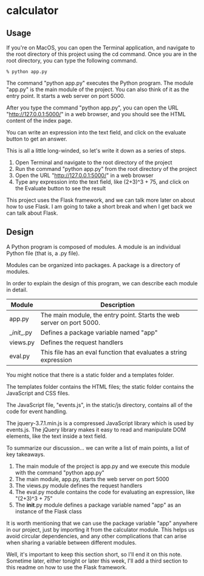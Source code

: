 # calculator

## Usage

If you're on MacOS, you can open the Terminal application, and navigate to the root directory of this project using the cd command. Once you are in the root directory, you can type the following command.

    % python app.py

The command "python app.py" executes the Python program. The module "app.py" is the main module of the project. You can also think of it as the entry point. It starts a web server on port 5000.

After you type the command "python app.py", you can open the URL "http://127.0.0.1:5000/" in a web browser, and you should see the HTML content of the index page.

You can write an expression into the text field, and click on the evaluate button to get an answer.

This is all a little long-winded, so let's write it down as a series of steps.

1. Open Terminal and navigate to the root directory of the project
2. Run the command "python app.py" from the root directory of the project
3. Open the URL "http://127.0.0.1:5000/" in a web browser
4. Type any expression into the text field, like (2+3)^3 + 75, and click on the Evaluate button to see the result

This project uses the Flask framework, and we can talk more later on about how to use Flask. I am going to take a short break and when I get back we can talk about Flask.

## Design

A Python program is composed of modules. A module is an individual Python file (that is, a .py file).

Modules can be organized into packages. A package is a directory of modules.

In order to explain the design of this program, we can describe each module in detail.

Module | Description
------ | -----------
app.py | The main module, the entry point. Starts the web server on port 5000.
\__init__.py | Defines a package variable named "app"
views.py | Defines the request handlers
eval.py | This file has an eval function that evaluates a string expression

You might notice that there is a static folder and a templates folder.

The templates folder contains the HTML files; the static folder contains the JavaScript and CSS files.

The JavaScript file, "events.js", in the static/js directory, contains all of the code for event handling.

The jquery-3.7.1.min.js is a compressed JavaScript library which is used by events.js. The jQuery library makes it easy to read and manipulate DOM elements, like the text inside a text field.

To summarize our discussion... we can write a list of main points, a list of key takeaways.

1. The main module of the project is app.py and we execute this module with the command "python app.py"
2. The main module, app.py, starts the web server on port 5000
3. The views.py module defines the request handlers
4. The eval.py module contains the code for evaluating an expression, like "(2+3)^3 + 75"
5. The __init__.py module defines a package variable named "app" as an instance of the Flask class

It is worth mentioning that we can use the package variable "app" anywhere in our project, just by importing it from the calculator module. This helps us avoid circular dependencies, and any other complications that can arise when sharing a variable between different modules.

Well, it's important to keep this section short, so I'll end it on this note. Sometime later, either tonight or later this week, I'll add a third section to this readme on how to use the Flask framework.
